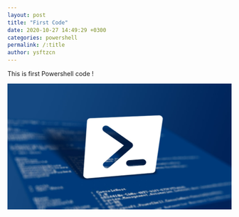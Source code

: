 ```yaml
---
layout: post
title: "First Code"
date: 2020-10-27 14:49:29 +0300
categories: powershell
permalink: /:title
author: ysftzcn
---
```


This is first Powershell code !

![My helpful screenshot](/assets/powershell.jpg)
